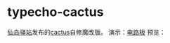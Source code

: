 # typecho-cactus
[仙岛驿站][2]发布的[cactus][3]自修魔改版。
演示：[电路板][1]
预览：
[][5]

 [5]: http://www.yuuuha.com/diode/img/1559020280551.png
 [1]: http://www.yuuuha.com/diode
 [2]: https://www.xde.io/
 [3]: https://github.com/Seevil/cactus
